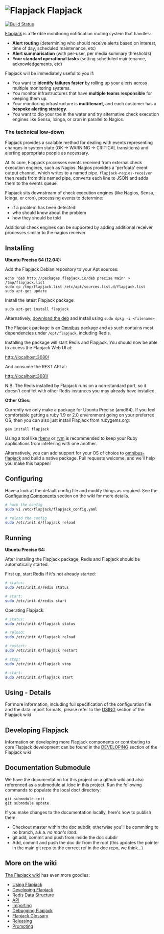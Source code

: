 # ![Flapjack](https://raw.github.com/flpjck/flapjack/gh-pages/images/flapjack-2013-notext-transparent-50-50.png "Flapjack") Flapjack

[![Build Status](https://travis-ci.org/flpjck/flapjack.png)](https://travis-ci.org/flpjck/flapjack)

[Flapjack](http://flapjack.io/) is a flexible monitoring notification routing system that handles:

* **Alert routing** (determining who should receive alerts based on interest, time of day, scheduled maintenance, etc)
* **Alert summarisation** (with per-user, per media summary thresholds)
* **Your standard operational tasks** (setting scheduled maintenance, acknowledgements, etc)

Flapjack will be immediately useful to you if:

* You want to **identify failures faster** by rolling up your alerts across multiple monitoring systems.
* You monitor infrastructures that have **multiple teams responsible** for keeping them up.
* Your monitoring infrastructure is **multitenant**, and each customer has a **bespoke alerting strategy**.
* You want to dip your toe in the water and try alternative check execution engines like Sensu, Icinga, or cron in parallel to Nagios.

### The technical low-down

Flapjack provides a scalable method for dealing with events representing changes in system state (OK -> WARNING -> CRITICAL transitions) and alerting appropriate people as necessary.

At its core, Flapjack processes events received from external check execution engines, such as Nagios. Nagios provides a 'perfdata' event output channel, which writes to a named pipe. `flapjack-nagios-receiver` then reads from this named pipe, converts each line to JSON and adds them to the events queue.

Flapjack sits downstream of check execution engines (like Nagios, Sensu, Icinga, or cron), processing events to determine: 

 * if a problem has been detected
 * who should know about the problem
 * how they should be told

Additional check engines can be supported by adding additional receiver processes similar to the nagios receiver.

## Installing

**Ubuntu Precise 64 (12.04):**

Add the Flapjack Debian repository to your Apt sources:

``` text
echo 'deb http://packages.flapjack.io/deb precise main' > /tmp/flapjack.list
sudo cp /tmp/flapjack.list /etc/apt/sources.list.d/flapjack.list
sudo apt-get update
```

Install the latest Flapjack package:

``` text
sudo apt-get install flapjack
```

Alternatively, [download the deb](http://packages.flapjack.io/deb/pool/main/f/flapjack/) and install using `sudo dpkg -i <filename>`

The Flapjack package is an [Omnibus](https://github.com/opscode/omnibus-ruby) package and as such contains most dependencies under `/opt/flapjack`, including Redis.

Installing the package will start Redis and Flapjack. You should now be able to access the Flapjack Web UI at:

[http://localhost:3080/](http://localhost:3080)

And consume the REST API at:

[http://localhost:3081/](http://localhost:3081)

N.B. The Redis installed by Flapjack runs on a non-standard port, so it doesn't conflict with other Redis instances you may already have installed.

**Other OSes:**

Currently we only make a package for Ubuntu Precise (amd64). If you feel comfortable getting a ruby 1.9 or 2.0 environment going on your preferred OS, then you can also just install Flapjack from rubygems.org:

```text
gem install flapjack
```

Using a tool like [rbenv](https://github.com/sstephenson/rbenv) or [rvm](https://rvm.io/) is recommended to keep your Ruby applications from intefering with one another.

Alternatively, you can add support for your OS of choice to [omnibus-flapjack](https://github.com/flpjck/omnibus-flapjack) and build a native package. Pull requests welcome, and we'll help you make this happen!

## Configuring

Have a look at the default config file and modify things as required. See the [Configuring Components](https://github.com/flpjck/flapjack/wiki/USING#wiki-configuring_components) section on the wiki for more details.

``` bash
# hack the config
sudo vi /etc/flapjack/flapjack_config.yaml

# reload the config
sudo /etc/init.d/flapjack reload
```

## Running

**Ubuntu Precise 64:**

After installing the Flapjack package, Redis and Flapjack should be automatically started.

First up, start Redis if it's not already started:

``` bash
# status:
sudo /etc/init.d/redis status

# start:
sudo /etc/init.d/redis start
```

Operating Flapjack:

``` bash
# status:
sudo /etc/init.d/flapjack status

# reload:
sudo /etc/init.d/flapjack reload

# restart:
sudo /etc/init.d/flapjack restart

# stop:
sudo /etc/init.d/flapjack stop

# start:
sudo /etc/init.d/flapjack start
```

## Using - Details

For more information, including full specification of the configuration file and the data import formats, please refer to the [USING](https://github.com/flpjck/flapjack/wiki/USING) section of the Flapjack wiki

## Developing Flapjack

Information on developing more Flapjack components or contributing to core Flapjack development can be found in the [DEVELOPING](https://github.com/flpjck/flapjack/wiki/DEVELOPING) section of the Flapjack wiki

## Documentation Submodule

We have the documentation for this project on a github wiki and also referenced as a submodule at /doc in this project. Run the following commands to populate the local doc/ directory:

```
git submodule init
git submodule update
```

If you make changes to the documentation locally, here's how to publish them:

* Checkout master within the doc subdir, otherwise you'll be commiting to no branch, a.k.a. *no man's land*.
* git add, commit and push from inside the doc subdir
* Add, commit and push the doc dir from the root (this updates the pointer in the main git repo to the correct ref in the doc repo, we think...)

## More on the wiki

[The Flapjack wiki](https://github.com/flpjck/flapjack/wiki) has even more goodies:

- [Using Flapjack](https://github.com/flpjck/flapjack/wiki/USING)
- [Developing Flapjack](https://github.com/flpjck/flapjack/wiki/DEVELOPING)
- [Redis Data Structure](https://github.com/flpjck/flapjack/wiki/DATA_STRUCTURES)
- [API](https://github.com/flpjck/flapjack/wiki/API)
- [Importing](https://github.com/flpjck/flapjack/wiki/IMPORTING)
- [Debugging Flapjack](https://github.com/flpjck/flapjack/wiki/DEBUGGING)
- [Flapjack Glossary](https://github.com/flpjck/flapjack/wiki/GLOSSARY)
- [Releasing](https://github.com/flpjck/flapjack/wiki/Releasing)
- [Promoting](https://github.com/flpjck/flapjack/wiki/Promoting)


